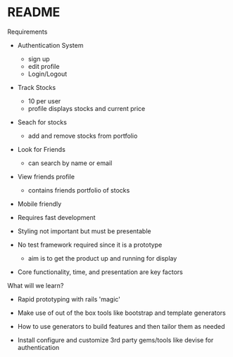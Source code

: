 # README

Requirements
  - Authentication System
    * sign up
    * edit profile
    * Login/Logout

  - Track Stocks
    * 10 per user
    * profile displays stocks and current price

  - Seach for stocks
    * add and remove stocks from portfolio

  - Look for Friends
    * can search by name or email

  - View friends profile
    * contains friends portfolio of stocks

  - Mobile friendly

  - Requires fast development

  - Styling not important but must be presentable

  - No test framework required since it is a prototype
    * aim is to get the product up and running for display

  - Core functionality, time, and presentation are key factors


What will we learn?
  - Rapid prototyping with rails 'magic'

  - Make use of out of the box tools like bootstrap and template generators

  - How to use generators to build features and then tailor them as needed

  - Install configure and customize 3rd party gems/tools like devise for authentication